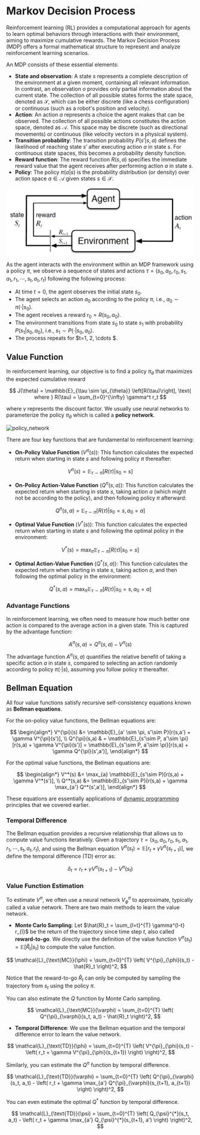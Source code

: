 # Markov Decision Process

Reinforcement learning (RL) provides a computational approach for agents to learn optimal behaviors through interactions with their environment, aiming to maximize cumulative rewards. 
The Markov Decision Process (MDP) offers a formal mathematical structure to represent and analyze reinforcement learning scenarios.

An MDP consists of these essential elements:

- **State and observation**: A state $s$ represents a complete description of the environment at a given moment, containing all relevant information. In contrast, an observation $o$ provides only partial information about the current state. The collection of all possible states forms the state space, denoted as $\mathcal{S}$, which can be either discrete (like a chess configuration) or continuous (such as a robot's position and velocity).
- **Action**: An action $a$ represents a choice the agent makes that can be observed. The collection of all possible actions constitutes the action space, denoted as $\mathcal{A}$. This space may be discrete (such as directional movements) or continuous (like velocity vectors in a physical system).
- **Transition probability**: The transition probability $P(s'|s,a)$ defines the likelihood of reaching state $s'$ after executing action $a$ in state $s$. For continuous state spaces, this becomes a probability density function.
- **Reward function**: The reward function $R(s,a)$ specifies the immediate reward value that the agent receives after performing action $a$ in state $s$.
- **Policy**: The policy $\pi(a|s)$ is the probability distribution (or density) over action space $a \in \mathcal{A}$ given states $s \in \mathcal{S}$.

![MDP](./rl.assets/MDP-model.png)


As the agent interacts with the environment within an MDP framework using a policy $\pi$, we observe a sequence of states and actions $\tau = (s_0, a_0, r_0, s_1, a_1, r_1, \cdots, s_t, a_t, r_t)$ following the following process:

- At time $t=0$, the agent observes the initial state $s_0$.
- The agent selects an action $a_0$ according to the policy $\pi$, i.e., $a_0 \sim \pi(\cdot|s_0)$.
- The agent receives a reward $r_0 = R(s_0, a_0)$.
- The environment transitions from state $s_0$ to state $s_1$ with probability $P(s_1|s_0, a_0)$, i.e., $s_{1} \sim P(\cdot|s_0, a_0)$.
- The process repeats for $t=1, 2, \cdots $.



<!-- 
### OpenAI Gym

OpenAI Gym is a toolkit for developing and comparing reinforcement learning algorithms. It provides a standard API for interacting with environments, and a suite of pre-implemented environments for testing and training reinforcement learning algorithms.

Initializing environments is very easy in Gym and can be done via:

```python
import gym
env = gym.make("LunarLander-v3", render_mode="human")
```

Here `render_mode="human"` will render the environment in a window.

We can initialize the environment and reset it via:

```python
state, info = env.reset()
```

The `state` is the initial state (observation) of the environment. You can have access to the observation space via `env.observation_space` and action space via `env.action_space`.

```python
print(env.observation_space)
# Box([-2.5, -2.5, -10., -10., -6.2831855, -10., -0., -0.], [2.5, 2.5, 10., 10., 6.2831855, 10., 1., 1.], (8,), float32):
# This is a continuous observation space with 8 dimensions.
print(env.action_space)
# Discrete(4): This is a discrete action space with 4 actions.
```

You can randomly sample an action from the action space via:

```python
action = env.action_space.sample()
```

Then you can take an action in the environment via:

```python
next_state, reward, terminated, truncated, info = env.step(action)
```

Here `terminated` and `truncated` are boolean variables that indicate if the episode is terminated or truncated.












## Policy

A policy is a rule used by an agent to decide what actions to take. 

A deterministic policy $\pi: \mathcal{S} \rightarrow \mathcal{A}$ is a mapping from states to actions. It represents the agent's behavior.

A stochastic policy $\pi(a|s)$ is a conditional probability distribution over actions given states. That means, given a state $s$, the policy $\pi$ will take action $a$ with probability $\pi(a|s)$. When the action space is continuous, the policy is a probability density function.

In deep RL, we deal with parameterized policies: 

$$
a_t \sim \pi_{\theta}(a|s_t) \text{ or } a_t = \pi_{\theta}(s_t)
$$

where $\theta$ is usually a neural network. In this course, we focus on the continuous state and action space with stochastic policy. In the following of this chapter, unless otherwise specified, we will presume the state and action spaces are continuous and $\pi(\cdot|s)$ is a density over action space.

Given a stochastic policy $\pi_{\theta}(a|s)$, the MDP trajectory $\tau = (s_0, a_0, r_0, s_1, a_1, r_1, \cdots, s_t, a_t, r_t)$ is generated by

$$
a_t \sim \pi_{\theta}(a|s_t) \\
s_{t+1} \sim P(s_{t+1}|s_t, a_t)\\
r_t = R(s_t, a_t)
$$

**PyTorch Implementation**

The following code shows the complete implementation of a stochastic policy in PyTorch.

```python
import gym

def sample_trajectory(env, policy, max_steps=200):
    state, _ = env.reset()
    trajectory = []
    
    for _ in range(max_steps):
        action = policy(state)  # Choose action using provided policy function
        next_state, reward, terminated, truncated, info = env.step(action)
        done = terminated or truncated
        trajectory.append((state, action, reward, next_state, done))
        state = next_state
        if done:
            break
            
    return trajectory

# For demonstration, here's an example using CartPole-v1.
env = gym.make('CartPole-v1')
# Example policy: A random policy that returns a random valid action.
def random_policy(state):
    return env.action_space.sample()
# Sample a trajectory using the random policy.
traj = sample_trajectory(env, random_policy)
for state, action, reward, next_state, done in traj:
    env.render() # visualize the current state of the environment
```

You can visualize the current state of the environment via: -->




## Value Function

In reinforcement learning, our objective is to find a policy $\pi_{\theta}$ that maximizes the expected cumulative reward

$$
J(\theta) = \mathbb{E}_{\tau \sim \pi_{\theta}} \left[R(\tau)\right], \text{ where } R(\tau) = \sum_{t=0}^{\infty} \gamma^t r_t
$$

where $\gamma$ represents the discount factor. We usually use neural networks to parameterize the policy $\pi_{\theta}$ which is called a **policy network**.

![policy_network](rl.assets/mario_policy_network.gif)

There are four key functions that are fundamental to reinforcement learning:

- **On-Policy Value Function** ($V^{\pi}(s)$): This function calculates the expected return when starting in state $s$ and following policy $\pi$ thereafter:

$$
V^{\pi}(s) = \mathbb{E}_{\tau \sim \pi}[R(\tau)| s_0 = s]
$$

- **On-Policy Action-Value Function** ($Q^{\pi}(s,a)$): This function calculates the expected return when starting in state $s$, taking action $a$ (which might not be according to the policy), and then following policy $\pi$ afterward:

$$
Q^{\pi}(s,a) = \mathbb{E}_{\tau \sim \pi}[R(\tau)| s_0 = s, a_0 = a]
$$

- **Optimal Value Function** ($V^*(s)$): This function calculates the expected return when starting in state $s$ and following the optimal policy in the environment:

$$
V^*(s) = \max_{\pi} \mathbb{E}_{\tau \sim \pi}[R(\tau)| s_0 = s]
$$

- **Optimal Action-Value Function** ($Q^*(s,a)$): This function calculates the expected return when starting in state $s$, taking action $a$, and then following the optimal policy in the environment:

$$
Q^*(s,a) = \max_{\pi} \mathbb{E}_{\tau \sim \pi}[R(\tau)| s_0 = s, a_0 = a]
$$

### Advantage Functions

In reinforcement learning, we often need to measure how much better one action is compared to the average action in a given state. This is captured by the advantage function:

$$
A^{\pi}(s,a) = Q^{\pi}(s,a) - V^{\pi}(s)
$$

The advantage function $A^{\pi}(s,a)$ quantifies the relative benefit of taking a specific action $a$ in state $s$, compared to selecting an action randomly according to policy $\pi(·|s)$, assuming you follow policy $\pi$ thereafter.

## Bellman Equation

All four value functions satisfy recursive self-consistency equations known as **Bellman equations**.

For the on-policy value functions, the Bellman equations are:

$$
\begin{align*}
V^{\pi}(s) &= \mathbb{E}_{a' \sim \pi, s'\sim P}[r(s,a') + \gamma V^{\pi}(s')], \\
Q^{\pi}(s,a) & = \mathbb{E}_{s'\sim P, a'\sim \pi}[r(s,a) + \gamma V^{\pi}(s')] = \mathbb{E}_{s'\sim P, a'\sim \pi}[r(s,a) + \gamma Q^{\pi}(s',a')],
\end{align*}
$$

For the optimal value functions, the Bellman equations are:

$$
\begin{align*}
V^*(s) &= \max_{a} \mathbb{E}_{s'\sim P}[r(s,a) + \gamma V^*(s')], \\
Q^*(s,a) &= \mathbb{E}_{s'\sim P}[r(s,a) + \gamma \max_{a'} Q^*(s',a')],
\end{align*}
$$

These equations are essentially applications of [dynamic programming](../chapter_algorithms/dynamic_programming.md) principles that we covered earlier.

### Temporal Difference

The Bellman equation provides a recursive relationship that allows us to compute value functions iteratively. Given a trajectory $\tau = (s_0, a_0, r_0, s_1, a_1, r_1, \cdots, s_t, a_t, r_t)$, and using the Bellman equation $V^{\pi}(s_t) = \mathbb{E}[r_t + \gamma V^{\pi}(s_{t+1})]$, we define the temporal difference (TD) error as:

$$
\delta_t = r_t + \gamma V^{\pi}(s_{t+1}) - V^{\pi}(s_t)
$$



### Value Function Estimation

To estimate $V^{\pi}$, we often use a neural network $V^{\pi}_{\phi}$ to approximate, typically called a value network. There are two main methods to learn the value network.

- **Monte Carlo Sampling**: Let $\hat{R}_t = \sum_{l=t}^{T} \gamma^{l-t} r_{l}$ be the return of the trajectory since time step $t$, also called **reward-to-go**. We directly use the definition of the value function $V^{\pi}(s_t) = \mathbb{E}[\hat{R}_t| s_t]$ to compute the value function.

$$
\mathcal{L}_{\text{MC}}(\phi) = \sum_{t=0}^{T} \left( V^{\pi}_{\phi}(s_t) - \hat{R}_t \right)^2,
$$

Notice that the reward-to-go $\hat{R}_t$ can only be computed by sampling the trajectory from $s_t$ using the policy $\pi$.

You can also estimate the $Q$ function by Monte Carlo sampling.

$$
\mathcal{L}_{\text{MC}}(\varphi) = \sum_{t=0}^{T} \left( Q^{\pi}_{\varphi}(s_t, a_t) - \hat{R}_t \right)^2,
$$



- **Temporal Difference**: We use the Bellman equation and the temporal difference error to learn the value network.


$$
\mathcal{L}_{\text{TD}}(\phi) = \sum_{t=0}^{T} \left( V^{\pi}_{\phi}(s_t) - \left( r_t + \gamma V^{\pi}_{\phi}(s_{t+1}) \right) \right)^2,
$$

Similarly, you can estimate the $Q^\pi$ function by temporal difference.

$$
\mathcal{L}_{\text{TD}}(\varphi) = \sum_{t=0}^{T} \left( Q^{\pi}_{\varphi}(s_t, a_t) - \left( r_t + \gamma \max_{a'} Q^{\pi}_{\varphi}(s_{t+1}, a_{t+1}) \right) \right)^2,
$$

You can even estimate the optimal $Q^*$ function by temporal difference.

$$
\mathcal{L}_{\text{TD}}(\psi) = \sum_{t=0}^{T} \left( Q_{\psi}^{*}(s_t, a_t) - \left( r_t + \gamma \max_{a'} Q_{\psi}^{*}(s_{t+1}, a') \right) \right)^2,
$$



